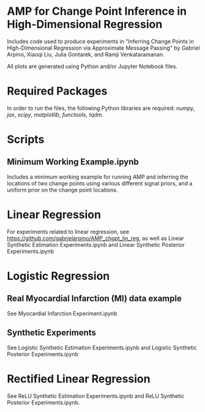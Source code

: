 # AMP for Change Point Inference in High-Dimensional Regression
Includes code used to produce experiments in "Inferring Change Points in High-Dimensional Regression via Approximate Message Passing" by Gabriel Arpino, Xiaoqi Liu, Julia Gontarek, and Ramji Venkataramanan.

All plots are generated using Python and/or Jupyter Notebook files.

# Required Packages
In order to run the files, the following Python libraries are required: _numpy_, _jax_, _scipy_, _matplotlib_, _functools_, _tqdm_. 

# Scripts
## Minimum Working Example.ipynb
Includes a minimum working example for running AMP and inferring the locations of two change points using various different signal priors, and a uniform prior on the change point locations.  

# Linear Regression
For experiments related to linear regression, see https://github.com/gabrielarpino/AMP_chgpt_lin_reg, as well as Linear Synthetic Estimation Experiments.ipynb and Linear Synthetic Posterior Experiments.ipynb

# Logistic Regression
## Real Myocardial Infarction (MI) data example
See Myocardial Infarction Experiment.ipynb

## Synthetic Experiments
See Logistic Synthetic Estimation Experiments.ipynb and Logistic Synthetic Posterior Experiments.ipynb

# Rectified Linear Regression
See ReLU Synthetic Estimation Experiments.ipynb and ReLU Synthetic Posterior Experiments.ipynb. 
